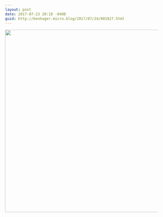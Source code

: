 ```yaml
---
layout: post
date: 2017-07-23 20:10 -0400
guid: http://benhager.micro.blog/2017/07/24/001027.html
---
```



<img src="http://hager.blog/uploads/2017/f3e31a7fbf.jpg" width="600" height="600" />
